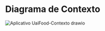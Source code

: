 # Diagrama de Contexto

![Aplicativo UaiFood-Contexto drawio](https://github.com/ICEI-PUC-Minas-PMV-SInt/pmv-sint-2023-2-e4-proj-dist-t1-time2-projuaifood/assets/102733574/c822e4c5-b6ea-49c6-b195-f84890b536d7)


